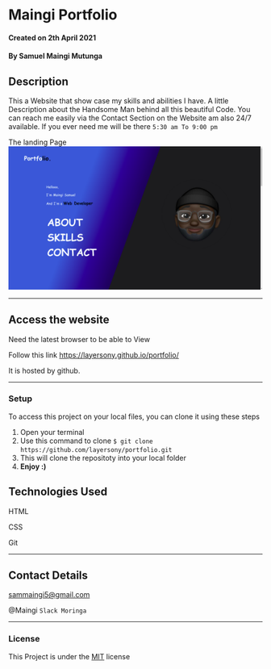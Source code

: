 # Maingi Portfolio

#### Created on 2th April 2021
#### By Samuel Maingi Mutunga

## Description 
This a Website that show case my skills and abilities I have. A little Description about the Handsome Man behind all this beautiful Code. You can reach me easily via the Contact Section on the Website am also 24/7 available. If you ever need me will be there `5:30 am To 9:00 pm`

The landing Page
![Preview](./images/preview.png)

---

## Access the website
Need the latest browser to be able to View

Follow this link https://layersony.github.io/portfolio/

It is hosted by github.

---

### Setup
To access this project on your local files, you can clone it using these steps
1. Open your terminal
1. Use this command to clone `$ git clone https://github.com/layersony/portfolio.git`
1. This will clone the repositoty into your local folder
1. __Enjoy :)__

## Technologies Used
HTML

CSS

Git

---

## Contact Details
sammaingi5@gmail.com

@Maingi `Slack Moringa`

---

### License
This Project is under the [MIT](LICENCE) license